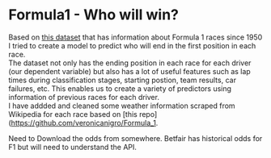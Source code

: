 # Formula1 - Who will win?

Based on [this dataset](https://www.kaggle.com/rohanrao/formula-1-world-championship-1950-2020) that has information about Formula 1 races since 1950 I tried to create a model to predict who will end in the first position in each race.  
The dataset not only has the ending position in each race for each driver (our dependent variable) but also has a lot of useful features such as lap times during classification stages, starting postion, team results, car failures, etc. This enables us to create a variety of predictors using information of previous races for each driver.  
I have addded and cleaned some weather information scraped from Wikipedia for each race based on [this repo](https://github.com/veronicanigro/Formula_1.


Need to Download the odds from somewhere.
Betfair has historical odds for F1 but will need to understand the API.
